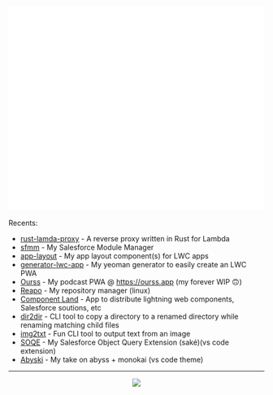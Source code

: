 
<div align="center">
  <img src="header.svg" width="800" height="400">
</div>

Recents:
  - [rust-lamda-proxy](https://github.com/jsmithdev/rust-lambda-proxy) - A reverse proxy written in Rust for Lambda
  - [sfmm](https://github.com/jsmithdev/sfmm) - My Salesforce Module Manager
  - [app-layout](https://github.com/jsmithdev/app-layout) - My app layout component(s) for LWC apps
  - [generator-lwc-app](https://github.com/jsmithdev/generator-lwc-app) - My yeoman generator to easily create an LWC PWA
  - [Ourss](https://github.com/jsmithdev/ourss) - My podcast PWA @ <https://ourss.app> (my forever WIP 🙃)
  - [Reapo](https://github.com/jsmithdev/reapo) - My repository manager (linux)
  - [Component Land](https://component.land) - App to distribute lightning web components, Salesforce soutions, etc
  - [dir2dir](https://www.npmjs.com/package/dir2dir) - CLI tool to copy a directory to a renamed directory while renaming matching child files
  - [img2txt](https://www.npmjs.com/package/imgtxt) - Fun CLI tool to output text from an image
  - [SOQE](https://marketplace.visualstudio.com/items?itemName=jamiesmiths.soqe) - My Salesforce Object Query Extension (saké)(vs code extension)
  - [Abyski](https://marketplace.visualstudio.com/items?itemName=jamiesmiths.abyski) - My take on abyss + monokai (vs code theme)
 
 ---

<div align="center">

<img src="https://github-readme-streak-stats.herokuapp.com/?user=jsmithdev&stroke=ffffff&background=1c1917&ring=0891b2&fire=0891b2&currStreakNum=ffffff&currStreakLabel=0891b2&sideNums=ffffff&sideLabels=ffffff&dates=ffffff&hide_border=true"/>

</div>

<!--<span align="center">

<img src="https://github-readme-stats-git-masterrstaa-rickstaa.vercel.app/api?username=jsmithdev&theme=dark&hide_border=true&showicons=true&count_private=true&show_icons=true"/>

</span>-->


<!-- ![genie beanie](https://i.imgur.com/myAHVLP.jpg) -->
